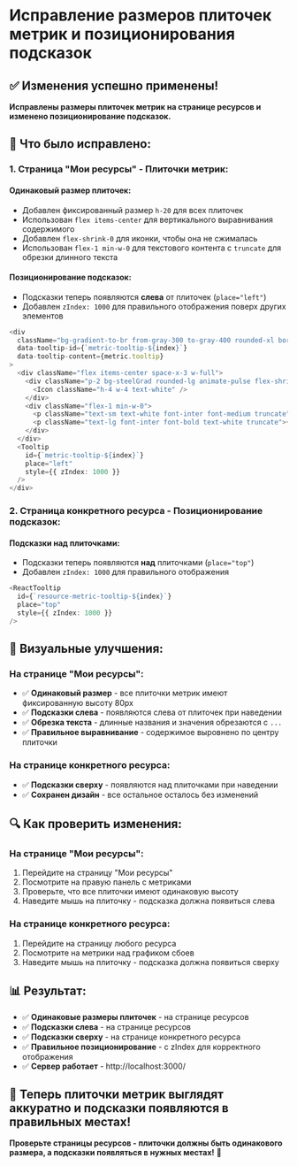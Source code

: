 # Исправление размеров плиточек метрик и позиционирования подсказок

## ✅ Изменения успешно применены!

**Исправлены размеры плиточек метрик на странице ресурсов и изменено позиционирование подсказок.**

## 🔧 Что было исправлено:

### 1. **Страница "Мои ресурсы" - Плиточки метрик:**

#### **Одинаковый размер плиточек:**
- Добавлен фиксированный размер `h-20` для всех плиточек
- Использован `flex items-center` для вертикального выравнивания содержимого
- Добавлен `flex-shrink-0` для иконки, чтобы она не сжималась
- Использован `flex-1 min-w-0` для текстового контента с `truncate` для обрезки длинного текста

#### **Позиционирование подсказок:**
- Подсказки теперь появляются **слева** от плиточек (`place="left"`)
- Добавлен `zIndex: 1000` для правильного отображения поверх других элементов

```typescript
<div 
  className="bg-gradient-to-br from-gray-300 to-gray-400 rounded-xl border border-gray-500/30 p-4 shadow-lg hover:shadow-xl transition-all duration-300 animate-fadeIn h-20 flex items-center"
  data-tooltip-id={`metric-tooltip-${index}`}
  data-tooltip-content={metric.tooltip}
>
  <div className="flex items-center space-x-3 w-full">
    <div className="p-2 bg-steelGrad rounded-lg animate-pulse flex-shrink-0">
      <Icon className="h-4 w-4 text-white" />
    </div>
    <div className="flex-1 min-w-0">
      <p className="text-sm text-white font-inter font-medium truncate">{metric.label}</p>
      <p className="text-lg font-inter font-bold text-white truncate">{metric.value}</p>
    </div>
  </div>
  <Tooltip 
    id={`metric-tooltip-${index}`} 
    place="left"
    style={{ zIndex: 1000 }}
  />
</div>
```

### 2. **Страница конкретного ресурса - Позиционирование подсказок:**

#### **Подсказки над плиточками:**
- Подсказки теперь появляются **над** плиточками (`place="top"`)
- Добавлен `zIndex: 1000` для правильного отображения

```typescript
<ReactTooltip 
  id={`resource-metric-tooltip-${index}`} 
  place="top"
  style={{ zIndex: 1000 }}
/>
```

## 🎨 **Визуальные улучшения:**

### **На странице "Мои ресурсы":**
- ✅ **Одинаковый размер** - все плиточки метрик имеют фиксированную высоту 80px
- ✅ **Подсказки слева** - появляются слева от плиточек при наведении
- ✅ **Обрезка текста** - длинные названия и значения обрезаются с `...`
- ✅ **Правильное выравнивание** - содержимое выровнено по центру плиточки

### **На странице конкретного ресурса:**
- ✅ **Подсказки сверху** - появляются над плиточками при наведении
- ✅ **Сохранен дизайн** - все остальное осталось без изменений

## 🔍 **Как проверить изменения:**

### **На странице "Мои ресурсы":**
1. Перейдите на страницу "Мои ресурсы"
2. Посмотрите на правую панель с метриками
3. Проверьте, что все плиточки имеют одинаковую высоту
4. Наведите мышь на плиточку - подсказка должна появиться слева

### **На странице конкретного ресурса:**
1. Перейдите на страницу любого ресурса
2. Посмотрите на метрики над графиком сбоев
3. Наведите мышь на плиточку - подсказка должна появиться сверху

## 📊 **Результат:**

- ✅ **Одинаковые размеры плиточек** - на странице ресурсов
- ✅ **Подсказки слева** - на странице ресурсов
- ✅ **Подсказки сверху** - на странице конкретного ресурса
- ✅ **Правильное позиционирование** - с zIndex для корректного отображения
- ✅ **Сервер работает** - http://localhost:3000/

## 🎯 **Теперь плиточки метрик выглядят аккуратно и подсказки появляются в правильных местах!**

**Проверьте страницы ресурсов - плиточки должны быть одинакового размера, а подсказки появляться в нужных местах!** 🎉
